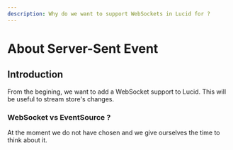 ```yaml
---
description: Why do we want to support WebSockets in Lucid for ?
---
```


# About Server-Sent Event

## Introduction

From the begining, we want to add a WebSocket support to Lucid. This will be useful to stream store's changes.

### WebSocket vs EventSource ?

At the moment we do not have chosen and we give ourselves the time to think about it.

